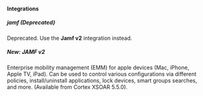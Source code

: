 
#### Integrations
##### jamf (Deprecated)
Deprecated. Use the **Jamf v2** integration instead.
##### New: JAMF v2
Enterprise mobility management (EMM) for apple devices (Mac, iPhone, Apple TV, iPad). Can be used to control various configurations via different policies, install/uninstall applications, lock devices, smart groups searches, and more. (Available from Cortex XSOAR 5.5.0).
